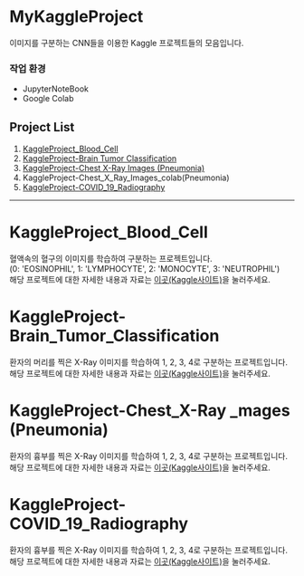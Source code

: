 # MyKaggleProject

이미지를 구분하는 CNN들을 이용한 Kaggle 프로젝트들의 모음입니다.

### 작업 환경
- JupyterNoteBook
- Google Colab

## Project List

1. [KaggleProject_Blood_Cell](#KaggleProject_Blood_Cell)
2. [KaggleProject-Brain Tumor Classification](#KaggleProject-Brain_Tumor_Classification)
3. [KaggleProject-Chest X-Ray Images (Pneumonia)](#KaggleProject-Chest_X-Ray_Images_(Pneumonia))
4. KaggleProject-Chest_X_Ray_Images_colab(Pneumonia)
5. [KaggleProject-COVID_19_Radiography](#KaggleProject-COVID_19_Radiography)

---

# KaggleProject_Blood_Cell
혈액속의 혈구의 이미지를 학습하여 구분하는 프로젝트입니다. </br>
(0: 'EOSINOPHIL', 1: 'LYMPHOCYTE', 2: 'MONOCYTE', 3: 'NEUTROPHIL')</br>
해당 프로젝트에 대한 자세한 내용과 자료는 [이곳(Kaggle사이트)](https://www.kaggle.com/datasets/paultimothymooney/blood-cells)을 눌러주세요.

# KaggleProject-Brain_Tumor_Classification
환자의 머리를 찍은 X-Ray 이미지를 학습하여 1, 2, 3, 4로 구분하는 프로젝트입니다. </br>
해당 프로젝트에 대한 자세한 내용과 자료는 [이곳(Kaggle사이트)](https://www.kaggle.com/datasets/paultimothymooney/blood-cells)을 눌러주세요.

# KaggleProject-Chest_X-Ray _mages (Pneumonia)
환자의 흉부를 찍은 X-Ray 이미지를 학습하여 1, 2, 3, 4로 구분하는 프로젝트입니다. </br>
해당 프로젝트에 대한 자세한 내용과 자료는 [이곳(Kaggle사이트)](https://www.kaggle.com/datasets/paultimothymooney/blood-cells)을 눌러주세요.

# KaggleProject-COVID_19_Radiography
환자의 흉부를 찍은 X-Ray 이미지를 학습하여 1, 2, 3, 4로 구분하는 프로젝트입니다. </br>
해당 프로젝트에 대한 자세한 내용과 자료는 [이곳(Kaggle사이트)](https://www.kaggle.com/datasets/paultimothymooney/blood-cells)을 눌러주세요.



